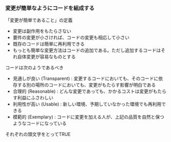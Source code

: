 ### 変更が簡単なようにコードを組成する
「変更が簡単であること」の定義

- 変更は副作用をもたらさない
- 要件の変更が小さければ、コードの変更も相応して小さい
- 既存のコードは簡単に再利用できる
- もっとも簡単な変更方法はコードの追加である。ただし追加するコードはそれ自体変更が容易なものとする

コードは次のようであるべき

- 見通しが良い (Transparent) : 変更するコードにおいても、そのコードに依存する別の場所のコードにおいても、変更がもたらす影響が明白である
- 合理的 (Reasonable) : どんな変更であっても、かかるコストは変更がもたらす利益にふさわしい
- 利用性が高い (Usable) : 新しい環境、予期していなかった環境でも再利用できる
- 模範的 (Exemplary) : コードに変更を加える人が、上記の品質を自然と保つようなコードになっている

それぞれの頭文字をとってTRUE